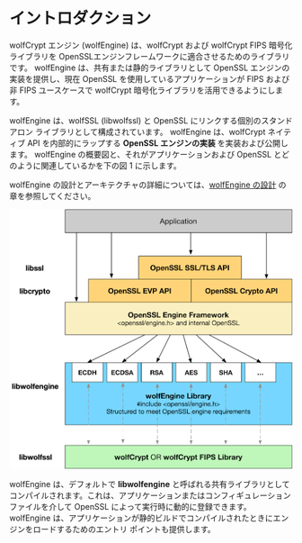 # イントロダクション

wolfCrypt エンジン (wolfEngine) は、wolfCrypt および wolfCrypt FIPS 暗号化ライブラリを OpenSSLエンジンフレームワークに適合させるためのライブラリです。 wolfEngine は、共有または静的ライブラリとして OpenSSL エンジンの実装を提供し、現在 OpenSSL を使用しているアプリケーションが FIPS および非 FIPS ユースケースで wolfCrypt 暗号化ライブラリを活用できるようにします。

wolfEngine は、wolfSSL (libwolfssl) と OpenSSL にリンクする個別のスタンドアロン ライブラリとして構成されています。 wolfEngine は、wolfCrypt ネイティブ API を内部的にラップする **OpenSSL エンジンの実装** を実装および公開します。 wolfEngine の概要図と、それがアプリケーションおよび OpenSSL とどのように関連しているかを下の図 1 に示します。


wolfEngine の設計とアーキテクチャの詳細については、[wolfEngine の設計](chapter09.md) の章を参照してください。




![wolfEngine Overview](png/wolfengine_overview.png)

wolfEngine は、デフォルトで **libwolfengine** と呼ばれる共有ライブラリとしてコンパイルされます。これは、アプリケーションまたはコンフィギュレーションファイルを介して OpenSSL によって実行時に動的に登録できます。 wolfEngine は、アプリケーションが静的ビルドでコンパイルされたときにエンジンをロードするためのエントリ ポイントも提供します。

